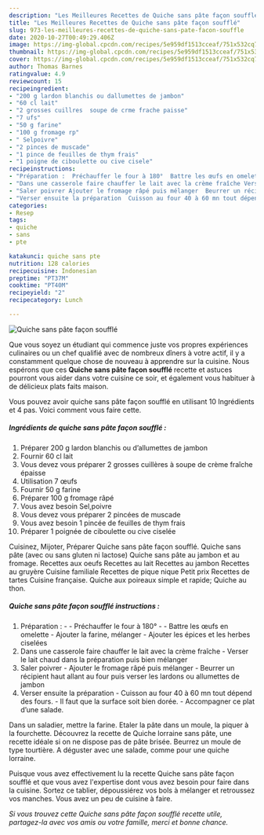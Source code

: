 ```yaml
---
description: "Les Meilleures Recettes de Quiche sans pâte façon soufflé"
title: "Les Meilleures Recettes de Quiche sans pâte façon soufflé"
slug: 973-les-meilleures-recettes-de-quiche-sans-pate-facon-souffle
date: 2020-10-27T00:49:29.406Z
image: https://img-global.cpcdn.com/recipes/5e959df1513cceaf/751x532cq70/quiche-sans-pate-facon-souffle-photo-principale-de-la-recette.jpg
thumbnail: https://img-global.cpcdn.com/recipes/5e959df1513cceaf/751x532cq70/quiche-sans-pate-facon-souffle-photo-principale-de-la-recette.jpg
cover: https://img-global.cpcdn.com/recipes/5e959df1513cceaf/751x532cq70/quiche-sans-pate-facon-souffle-photo-principale-de-la-recette.jpg
author: Thomas Barnes
ratingvalue: 4.9
reviewcount: 15
recipeingredient:
- "200 g lardon blanchis ou dallumettes de jambon"
- "60 cl lait"
- "2 grosses cuillres  soupe de crme frache paisse"
- "7 ufs"
- "50 g farine"
- "100 g fromage rp"
- " Selpoivre"
- "2 pinces de muscade"
- "1 pince de feuilles de thym frais"
- "1 poigne de ciboulette ou cive cisele"
recipeinstructions:
- "Préparation :  Préchauffer le four à 180°  Battre les œufs en omelette  Ajouter la farine, mélanger  Ajouter les épices et les herbes ciselées"
- "Dans une casserole faire chauffer le lait avec la crème fraîche Verser le lait chaud dans la préparation puis bien mélanger"
- "Saler poivrer Ajouter le fromage râpé puis mélanger  Beurrer un récipient haut allant au four puis verser les lardons ou allumettes de jambon"
- "Verser ensuite la préparation  Cuisson au four 40 à 60 mn tout dépend des fours. Il faut que la surface soit bien dorée. Accompagner ce plat d’une salade."
categories:
- Resep
tags:
- quiche
- sans
- pte

katakunci: quiche sans pte 
nutrition: 128 calories
recipecuisine: Indonesian
preptime: "PT37M"
cooktime: "PT40M"
recipeyield: "2"
recipecategory: Lunch

---
```



![Quiche sans pâte façon soufflé](https://img-global.cpcdn.com/recipes/5e959df1513cceaf/751x532cq70/quiche-sans-pate-facon-souffle-photo-principale-de-la-recette.jpg)

Que vous soyez un étudiant qui commence juste vos propres expériences culinaires ou un chef qualifié avec de nombreux dîners à votre actif, il y a constamment quelque chose de nouveau à apprendre sur la cuisine. Nous espérons que ces <strong> Quiche sans pâte façon soufflé </strong> recette et astuces pourront vous aider dans votre cuisine ce soir, et également vous habituer à de délicieux plats faits maison.

<!--inarticleads1-->

Vous pouvez avoir quiche sans pâte façon soufflé en utilisant 10 Ingrédients et 4 pas. Voici comment vous faire cette.

##### Ingrédients de quiche sans pâte façon soufflé :

1. Préparer 200 g lardon blanchis ou d’allumettes de jambon
1. Fournir 60 cl lait
1. Vous devez vous préparer 2 grosses cuillères à soupe de crème fraîche épaisse
1. Utilisation 7 œufs
1. Fournir 50 g farine
1. Préparer 100 g fromage râpé
1. Vous avez besoin  Sel,poivre
1. Vous devez vous préparer 2 pincées de muscade
1. Vous avez besoin 1 pincée de feuilles de thym frais
1. Préparer 1 poignée de ciboulette ou cive ciselée


Cuisinez, Mijoter, Préparer Quiche sans pâte façon soufflé. Quiche sans pâte (avec ou sans gluten ni lactose) Quiche sans pâte au jambon et au fromage. Recettes aux oeufs Recettes au lait Recettes au jambon Recettes au gruyère Cuisine familiale Recettes de pique nique Petit prix Recettes de tartes Cuisine française. Quiche aux poireaux simple et rapide; Quiche au thon. 

<!--inarticleads2-->

##### Quiche sans pâte façon soufflé instructions :

1. Préparation : -  - Préchauffer le four à 180° -  - Battre les œufs en omelette  - Ajouter la farine, mélanger  - Ajouter les épices et les herbes ciselées
1. Dans une casserole faire chauffer le lait avec la crème fraîche - Verser le lait chaud dans la préparation puis bien mélanger
1. Saler poivrer - Ajouter le fromage râpé puis mélanger  - Beurrer un récipient haut allant au four puis verser les lardons ou allumettes de jambon
1. Verser ensuite la préparation  - Cuisson au four 40 à 60 mn tout dépend des fours. - Il faut que la surface soit bien dorée. - Accompagner ce plat d’une salade.


Dans un saladier, mettre la farine. Etaler la pâte dans un moule, la piquer à la fourchette. Découvrez la recette de Quiche lorraine sans pâte, une recette idéale si on ne dispose pas de pâte brisée. Beurrez un moule de type tourtière. A déguster avec une salade, comme pour une quiche lorraine. 

<!--inarticleads1-->

<p>
Puisque vous avez effectivement lu la recette Quiche sans pâte façon soufflé et que vous avez l'expertise dont vous avez besoin pour faire dans la cuisine. Sortez ce tablier, dépoussiérez vos bols à mélanger et retroussez vos manches. Vous avez un peu de cuisine à faire.
</p>

<p>
<i>Si vous trouvez cette Quiche sans pâte façon soufflé recette utile, partagez-la avec vos amis ou votre famille, merci et bonne chance.</i>
</p>
